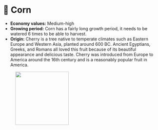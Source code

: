 # 🍒 Corn

* **Economy values:** Medium-high
* **Growing period:** Corn has a fairly long growth period, it needs to be watered 6 times to be able to harvest.
* **Origin:** Cherry is a tree native to temperate climates such as Eastern Europe and Western Asia, planted around 600 BC. Ancient Egyptians, Greeks, and Romans all loved this fruit because of its beautiful appearance and delicious taste. Cherry was introduced from Europe to America around the 16th century and is a reasonably popular fruit in America.

<div>

<figure><img src="../.gitbook/assets/4-1.png" alt="" width="175"><figcaption></figcaption></figure>

 

<figure><img src="../.gitbook/assets/tree-mid-4.png" alt=""><figcaption></figcaption></figure>

 

<figure><img src="../.gitbook/assets/tree-4.png" alt=""><figcaption></figcaption></figure>

</div>
